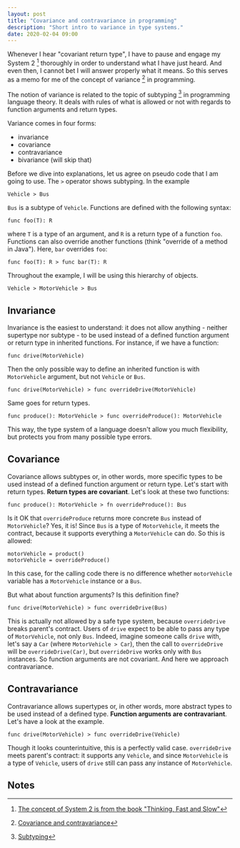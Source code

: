 ```yaml
---
layout: post
title: "Covariance and contravariance in programming"
description: "Short intro to variance in type systems."
date: 2020-02-04 09:00
---
```


Whenever I hear "covariant return type", I have to pause and engage my 
System 2 [^1] thoroughly in order to understand what I have just heard. 
And even then, I cannot bet I will answer properly what it means. So this serves
 as a memo for me of the concept of variance [^2] in programming.

The notion of variance is related to the topic of subtyping [^3] in 
programming language theory. It deals with rules of what is allowed or not with 
regards to function arguments and return types. 

Variance comes in four forms:

* invariance
* covariance
* contravariance
* bivariance (will skip that)

Before we dive into explanations, let us agree on pseudo code that I am going 
to use. The `>` operator shows subtyping. In the example

```
Vehicle > Bus
```

`Bus` is a subtype of `Vehicle`. Functions are defined with the following syntax:

```
func foo(T): R
```

where `T` is a type of an argument, and `R` is a return type of a function `foo`.
Functions can also override another functions (think "override of a method 
in Java"). Here, `bar` overrides `foo`:

```
func foo(T): R > func bar(T): R
```

Throughout the example, I will be using this hierarchy of objects.

```
Vehicle > MotorVehicle > Bus
```

## Invariance

Invariance is the easiest to understand: it does not allow anything - neither 
supertype nor subtype - to be used instead of a defined function argument or 
return type in inherited functions. For instance, if we have a function:

```
func drive(MotorVehicle)
```

Then the only possible way to define an inherited function is with `MotorVehicle` 
argument, but not `Vehicle` or `Bus`.

```
func drive(MotorVehicle) > func overrideDrive(MotorVehicle)
```

Same goes for return types.

```
func produce(): MotorVehicle > func overrideProduce(): MotorVehicle
```

This way, the type system of a language doesn't allow you much flexibility,
but protects you from many possible type errors.

## Covariance

Covariance allows subtypes or, in other words, more specific types to be used 
instead of a defined function argument or return type. Let's start with return 
types. **Return types are covariant**. Let's look at these two functions:

```
func produce(): MotorVehicle > fn overrideProduce(): Bus
```

Is it OK that `overrideProduce` returns more concrete `Bus` instead of 
`MotorVehicle`? Yes, it is! Since `Bus` is a type of `MotorVehicle`, it meets 
the contract, because it supports everything a `MotorVehicle` can do. So this 
is allowed:

```
motorVehicle = product()
motorVehicle = overrideProduce()
```

In this case, for the calling code there is no difference whether `motorVehicle`
variable has a `MotorVehicle` instance or a `Bus`.

But what about function arguments? Is this definition fine?

```
func drive(MotorVehicle) > func overrideDrive(Bus)
```

This is actually not allowed by a safe type system, because `overrideDrive` 
breaks parent's contract. Users of `drive` expect to be able to pass any type 
of `MotorVehicle`, not only `Bus`. Indeed, imagine someone calls `drive` with, 
let's say a `Car` (where `MotorVehicle > Car`), then the call to `overrideDrive`
will be `overrideDrive(Car)`, but `overrideDrive` works only with `Bus` instances.
So function arguments are not covariant. And here we approach contravariance.

## Contravariance

Contravariance allows supertypes or, in other words, more abstract types to be 
used instead of a defined type. **Function arguments are contravariant**. 
Let's have a look at the example.

```
func drive(MotorVehicle) > func overrideDrive(Vehicle)
```

Though it looks counterintuitive, this is a perfectly valid case. 
`overrideDrive` meets parent's contract: it supports any `Vehicle`, and since 
`MotorVehicle` is a type of `Vehicle`, users of `drive` still can pass any 
instance of `MotorVehicle`.

## Notes

[^1]: <a href="https://en.wikipedia.org/wiki/Thinking,_Fast_and_Slow#Two_systems">The concept of System 2 is from the book "Thinking, Fast and Slow"</a>
[^2]: <a href="https://en.wikipedia.org/wiki/Covariance_and_contravariance_(computer_science)">Covariance and contravariance</a>
[^3]: <a href="https://en.wikipedia.org/wiki/Subtyping">Subtyping</a>
